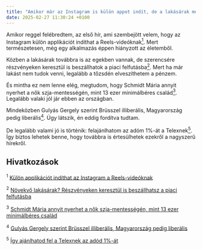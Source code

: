 ```yaml
---
title: "Amikor már az Instagram is külön appot indít, de a lakásárak még mindig az egekben vannak"
date: 2025-02-27 11:30:24 +0100
---
```


Amikor reggel felébredtem, az első hír, ami szembejött velem, hogy az Instagram külön applikációt indíthat a Reels-videóknak<a href="https://telex.hu/techtud/2025/02/27/instagram-uj-applikacio-reels-videok-tiktok-usa-adam-mosseri"><sup>1</sup></a>. Mert természetesen, még egy alkalmazás éppen hiányzott az életemből.

Közben a lakásárak továbbra is az egekben vannak, de szerencsére részvényeken keresztül is beszállhatok a piaci felfutásba<a href="https://telex.hu/tamogatott-tartalom/2025/02/26/novekvo-lakasarak-reszvenyeken-keresztul-is-beszallhatsz-a-piaci-felfutasba"><sup>2</sup></a>. Mert ha már lakást nem tudok venni, legalább a tőzsdén elveszíthetem a pénzem.

És mintha ez nem lenne elég, megtudom, hogy Schmidt Mária annyit nyerhet a nők szja-mentességén, mint 13 ezer minimálbéres család<a href="https://g7.hu/kozelet/20250227/schmidt-maria-annyit-nyerhet-a-nok-szja-mentessegen-mint-13-ezer-minimalberes-csalad/"><sup>3</sup></a>. Legalább valaki jól jár ebben az országban.

Mindeközben Gulyás Gergely szerint Brüsszel illiberális, Magyarország pedig liberális<a href="https://telex.hu/belfold/2025/02/27/gulyas-gergely-szerint-brusszel-illiberalis-magyarorszag-viszont-liberalis"><sup>4</sup></a>. Úgy látszik, én eddig fordítva tudtam.

De legalább valami jó is történik: felajánlhatom az adóm 1%-át a Telexnek<a href="https://telex.hu/kozlemeny/2025/02/17/igy-ajanlhatod-fel-a-telexnek-az-adod-1-szazalekat"><sup>5</sup></a>. Így biztos lehetek benne, hogy továbbra is értesülhetek ezekről a nagyszerű hírekről.

## Hivatkozások

<sup>1</sup> <a href="https://telex.hu/techtud/2025/02/27/instagram-uj-applikacio-reels-videok-tiktok-usa-adam-mosseri">Külön applikációt indíthat az Instagram a Reels-videóknak</a>

<sup>2</sup> <a href="https://telex.hu/tamogatott-tartalom/2025/02/26/novekvo-lakasarak-reszvenyeken-keresztul-is-beszallhatsz-a-piaci-felfutasba">Növekvő lakásárak? Részvényeken keresztül is beszállhatsz a piaci felfutásba</a>

<sup>3</sup> <a href="https://g7.hu/kozelet/20250227/schmidt-maria-annyit-nyerhet-a-nok-szja-mentessegen-mint-13-ezer-minimalberes-csalad/">Schmidt Mária annyit nyerhet a nők szja-mentességén, mint 13 ezer minimálbéres család</a>

<sup>4</sup> <a href="https://telex.hu/belfold/2025/02/27/gulyas-gergely-szerint-brusszel-illiberalis-magyarorszag-viszont-liberalis">Gulyás Gergely szerint Brüsszel illiberális, Magyarország pedig liberális</a>

<sup>5</sup> <a href="https://telex.hu/kozlemeny/2025/02/17/igy-ajanlhatod-fel-a-telexnek-az-adod-1-szazalekat">Így ajánlhatod fel a Telexnek az adód 1%-át</a>
